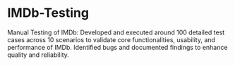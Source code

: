 # IMDb-Testing
Manual Testing of IMDb: Developed and executed around 100 detailed test cases across 10 scenarios to validate core functionalities, usability, and performance of IMDb. Identified bugs and documented findings to enhance quality and reliability.
